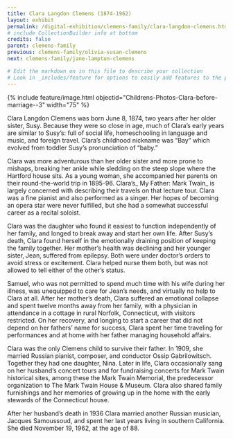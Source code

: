 ```yaml
---
title: Clara Langdon Clemens (1874-1962)
layout: exhibit
permalink: /digital-exhibition/clemens-family/clara-langdon-clemens.html
# include CollectionBuilder info at bottom
credits: false
parent: clemens-family
previous: clemens-family/olivia-susan-clemens
next: clemens-family/jane-lampton-clemens

# Edit the markdown on in this file to describe your collection
# Look in _includes/feature for options to easily add features to the page
---
```


{% include feature/image.html objectid="Childrens-Photos-Clara-before-marriage--3" width="75" %}

Clara Langdon Clemens was born June 8, 1874, two years after her older sister, Susy. Because they were so close in age, much of Clara’s early years are similar to Susy’s: full of social life, homeschooling in language and music, and foreign travel. Clara’s childhood nickname was “Bay” which evolved from toddler Susy’s pronunciation of “baby.”

Clara was more adventurous than her older sister and more prone to mishaps, breaking her ankle while sledding on the steep slope where the Hartford house sits. As a young woman, she accompanied her parents on their round-the-world trip in 1895-96. Clara’s_ My Father: Mark Twain_ is largely concerned with describing their travels on that lecture tour. Clara was a fine pianist and also performed as a singer. Her hopes of becoming an opera star were never fulfilled, but she had a somewhat successful career as a recital soloist.

Clara was the daughter who found it easiest to function independently of her family, and longed to break away and start her own life. After Susy’s death, Clara found herself in the emotionally draining position of keeping the family together. Her mother’s health was declining and her younger sister‚ Jean‚ suffered from epilepsy. Both were under doctor’s orders to avoid stress or excitement. Clara helped nurse them both, but was not allowed to tell either of the other’s status.

Samuel, who was not permitted to spend much time with his wife during her illness, was unequipped to care for Jean’s needs, and virtually no help to Clara at all. After her mother’s death, Clara suffered an emotional collapse and spent twelve months away from her family, with a physician in attendance in a cottage in rural Norfolk, Connecticut, with visitors restricted. On her recovery, and longing to start a career that did not depend on her fathers’ name for success, Clara spent her time traveling for performances and at home with her father managing household affairs.

Clara was the only Clemens child to survive their father. In 1909, she married Russian pianist, composer, and conductor Ossip Gabrilowitsch. Together they had one daughter, Nina. Later in life, Clara occasionally sang on her husband’s concert tours and for fundraising concerts for Mark Twain historical sites, among these the Mark Twain Memorial, the predecessor organization to The  Mark Twain House & Museum. Clara also shared family furnishings and her memories of growing up in the home with the early stewards of the Connecticut house.

After her husband’s death in 1936 Clara married another Russian musician, Jacques Samoussoud, and spent her last years living in southern California. She died November 19, 1962, at the age of 88.
